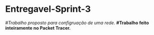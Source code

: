 # Entregavel-Sprint-3

_#Trabalho proposto para configruação de uma rede._
**#Trabalho feito inteiramente no Packet Tracer.**

